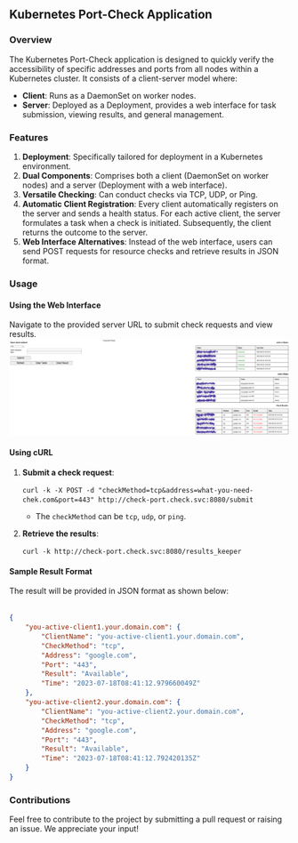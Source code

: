 ## Kubernetes Port-Check Application

### **Overview**

The Kubernetes Port-Check application is designed to quickly verify the accessibility of specific addresses and ports from all nodes within a Kubernetes cluster. It consists of a client-server model where:

-   **Client**: Runs as a DaemonSet on worker nodes.
-   **Server**: Deployed as a Deployment, provides a web interface for task submission, viewing results, and general management.

### **Features**

1.  **Deployment**: Specifically tailored for deployment in a Kubernetes environment.
2.  **Dual Components**: Comprises both a client (DaemonSet on worker nodes) and a server (Deployment with a web interface).
3.  **Versatile Checking**: Can conduct checks via TCP, UDP, or Ping.
4.  **Automatic Client Registration**: Every client automatically registers on the server and sends a health status. For each active client, the server formulates a task when a check is initiated. Subsequently, the client returns the outcome to the server.
5.  **Web Interface Alternatives**: Instead of the web interface, users can send POST requests for resource checks and retrieve results in JSON format.


### **Usage**

#### Using the Web Interface

Navigate to the provided server URL to submit check requests and view results.
![Example Image](images/example.jpg)
#### Using cURL

1.  **Submit a check request**:
    
    `curl -k -X POST -d "checkMethod=tcp&address=what-you-need-chek.com&port=443" http://check-port.check.svc:8080/submit` 
    
    -   The `checkMethod` can be `tcp`, `udp`, or `ping`.
2.  **Retrieve the results**:
    
    `curl -k http://check-port.check.svc:8080/results_keeper` 
    

#### **Sample Result Format**

The result will be provided in JSON format as shown below:

```json

{
    "you-active-client1.your.domain.com": {
        "ClientName": "you-active-client1.your.domain.com",
        "CheckMethod": "tcp",
        "Address": "google.com",
        "Port": "443",
        "Result": "Available",
        "Time": "2023-07-18T08:41:12.979660049Z"
    },
    "you-active-client2.your.domain.com": {
        "ClientName": "you-active-client2.your.domain.com",
        "CheckMethod": "tcp",
        "Address": "google.com",
        "Port": "443",
        "Result": "Available",
        "Time": "2023-07-18T08:41:12.792420135Z"
    }
}
```

### **Contributions**

Feel free to contribute to the project by submitting a pull request or raising an issue. We appreciate your input!

